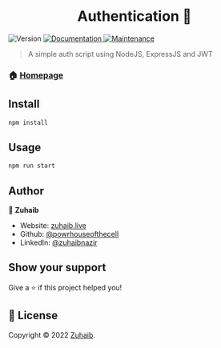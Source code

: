 <h1 align="center">Authentication 🔐</h1>
<p>
  <img alt="Version" src="https://img.shields.io/badge/version-1.0.0-blue.svg?cacheSeconds=2592000" />
  <a href="https://github.com/powrhouseofthecell/Validation#readme" target="_blank">
    <img alt="Documentation" src="https://img.shields.io/badge/documentation-yes-brightgreen.svg" />
  </a>
  <a href="https://github.com/powrhouseofthecell/Validation/graphs/commit-activity" target="_blank">
    <img alt="Maintenance" src="https://img.shields.io/badge/Maintained%3F-yes-green.svg" />
  </a>
</p>

> A simple auth script using NodeJS, ExpressJS and JWT

### 🏠 [Homepage](https://github.com/powrhouseofthecell/Validation#readme)

## Install

```sh
npm install
```

## Usage

```sh
npm run start
```

## Author

👤 **Zuhaib**

-  Website: [zuhaib.live](https://zuhaib.live)
-  Github: [@powrhouseofthecell](https://github.com/powrhouseofthecell)
-  LinkedIn: [@zuhaibnazir](https://linkedin.com/in/zuhaibnazir)

## Show your support

Give a ⭐️ if this project helped you!

## 📝 License

Copyright © 2022 [Zuhaib](https://github.com/powrhouseofthecell).<br />
